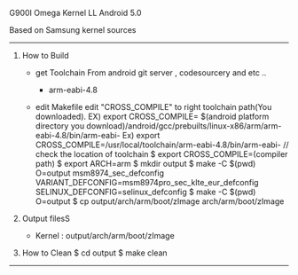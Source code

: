 G900I Omega Kernel LL Android 5.0

Based on Samsung kernel sources

****************************************************

1. How to Build
	- get Toolchain
		From android git server , codesourcery and etc ..
		 - arm-eabi-4.8
		
	- edit Makefile
		edit "CROSS_COMPILE" to right toolchain path(You downloaded).
		  EX)  export CROSS_COMPILE= $(android platform directory you download)/android/gcc/prebuilts/linux-x86/arm/arm-eabi-4.8/bin/arm-eabi-
       		  Ex)  export CROSS_COMPILE=/usr/local/toolchain/arm-eabi-4.8/bin/arm-eabi-          // check the location of toolchain
		$ export CROSS_COMPILE=(compiler path)
		$ export ARCH=arm
		$ mkdir output
		$ make -C $(pwd) O=output msm8974_sec_defconfig VARIANT_DEFCONFIG=msm8974pro_sec_klte_eur_defconfig SELINUX_DEFCONFIG=selinux_defconfig 
		$ make -C $(pwd) O=output 
		$ cp output/arch/arm/boot/zImage arch/arm/boot/zImage
		
2. Output filesS
	- Kernel : output/arch/arm/boot/zImage

3. How to Clean	
		$ cd output
		$ make clean

****************************************************
